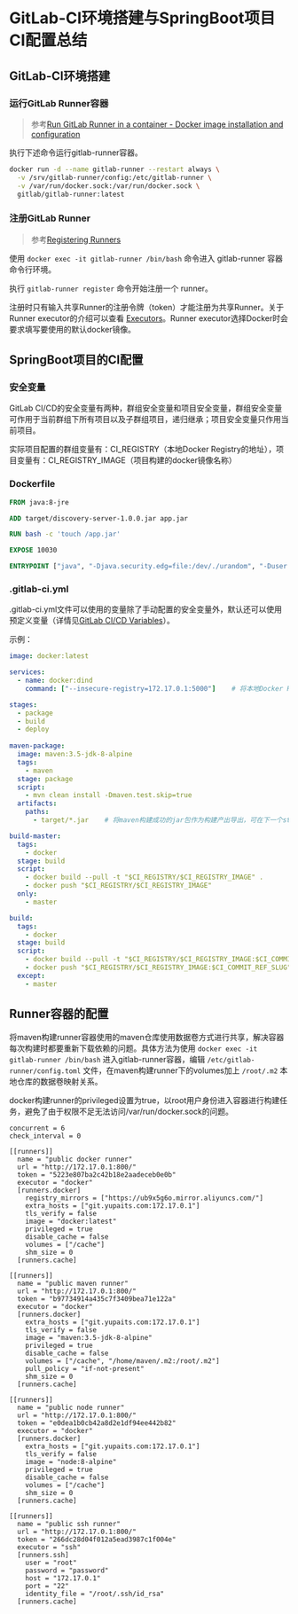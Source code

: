 # GitLab-CI环境搭建与SpringBoot项目CI配置总结

## GitLab-CI环境搭建
### 运行GitLab Runner容器
> 参考[Run GitLab Runner in a container - Docker image installation and configuration](https://docs.gitlab.com/runner/install/docker.html#docker-image-installation-and-configuration)

执行下述命令运行gitlab-runner容器。
```bash
docker run -d --name gitlab-runner --restart always \
  -v /srv/gitlab-runner/config:/etc/gitlab-runner \
  -v /var/run/docker.sock:/var/run/docker.sock \
  gitlab/gitlab-runner:latest
```
### 注册GitLab Runner
> 参考[Registering Runners](https://docs.gitlab.com/runner/register/index.html#gnu-linux)

使用 `docker exec -it gitlab-runner /bin/bash` 命令进入 gitlab-runner 容器命令行环境。

执行 `gitlab-runner register` 命令开始注册一个 runner。

注册时只有输入共享Runner的注册令牌（token）才能注册为共享Runner。关于Runner executor的介绍可以查看 [Executors](https://docs.gitlab.com/runner/executors/README.html)。Runner executor选择Docker时会要求填写要使用的默认docker镜像。
## SpringBoot项目的CI配置
### 安全变量
GitLab CI/CD的安全变量有两种，群组安全变量和项目安全变量，群组安全变量可作用于当前群组下所有项目以及子群组项目，递归继承；项目安全变量只作用当前项目。

实际项目配置的群组变量有：CI_REGISTRY（本地Docker Registry的地址），项目变量有：CI_REGISTRY_IMAGE（项目构建的docker镜像名称）
### Dockerfile
```dockerfile
FROM java:8-jre

ADD target/discovery-server-1.0.0.jar app.jar

RUN bash -c 'touch /app.jar'

EXPOSE 10030

ENTRYPOINT ["java", "-Djava.security.edg=file:/dev/./urandom", "-Duser.timezone=Asia/Shanghai", "-Xmx128m", "-Xms64m", "-jar", "/app.jar"]
```
### .gitlab-ci.yml
.gitlab-ci.yml文件可以使用的变量除了手动配置的安全变量外，默认还可以使用预定义变量（详情见[GitLab CI/CD Variables](https://docs.gitlab.com/ee/ci/variables/)）。

示例：
```yaml
image: docker:latest

services:
  - name: docker:dind
    command: ["--insecure-registry=172.17.0.1:5000"]    # 将本地Docker Registry私服设置为insecure，避免registry默认需要https才能访问

stages:
  - package
  - build
  - deploy
  
maven-package:
  image: maven:3.5-jdk-8-alpine
  tags:
    - maven
  stage: package
  script:
    - mvn clean install -Dmaven.test.skip=true
  artifacts:
    paths:
      - target/*.jar    # 将maven构建成功的jar包作为构建产出导出，可在下一个stage的任务中使用

build-master:
  tags:
    - docker
  stage: build
  script:
    - docker build --pull -t "$CI_REGISTRY/$CI_REGISTRY_IMAGE" .
    - docker push "$CI_REGISTRY/$CI_REGISTRY_IMAGE"
  only:
    - master

build:
  tags:
    - docker
  stage: build
  script:
    - docker build --pull -t "$CI_REGISTRY/$CI_REGISTRY_IMAGE:$CI_COMMIT_REF_SLUG" .
    - docker push "$CI_REGISTRY/$CI_REGISTRY_IMAGE:$CI_COMMIT_REF_SLUG"
  except:
    - master
```
## Runner容器的配置
将maven构建runner容器使用的maven仓库使用数据卷方式进行共享，解决容器每次构建时都要重新下载依赖的问题。具体方法为使用 `docker exec -it gitlab-runner /bin/bash` 进入gitlab-runner容器，编辑 `/etc/gitlab-runner/config.toml` 文件，在maven构建runner下的volumes加上 `/root/.m2` 本地仓库的数据卷映射关系。

docker构建runner的privileged设置为true，以root用户身份进入容器进行构建任务，避免了由于权限不足无法访问/var/run/docker.sock的问题。
```nginx
concurrent = 6
check_interval = 0

[[runners]]
  name = "public docker runner"
  url = "http://172.17.0.1:800/"
  token = "5223e807ba2c42b18e2aadeceb0e0b"
  executor = "docker"
  [runners.docker]
    registry_mirrors = ["https://ub9x5g6o.mirror.aliyuncs.com/"]
    extra_hosts = ["git.yupaits.com:172.17.0.1"]
    tls_verify = false
    image = "docker:latest"
    privileged = true
    disable_cache = false
    volumes = ["/cache"]
    shm_size = 0
  [runners.cache]

[[runners]]
  name = "public maven runner"
  url = "http://172.17.0.1:800/"
  token = "b97734914a435c7f3409bea71e122a"
  executor = "docker"
  [runners.docker]
    extra_hosts = ["git.yupaits.com:172.17.0.1"]
    tls_verify = false
    image = "maven:3.5-jdk-8-alpine"
    privileged = true
    disable_cache = false
    volumes = ["/cache", "/home/maven/.m2:/root/.m2"]
    pull_policy = "if-not-present"
    shm_size = 0
  [runners.cache]

[[runners]]
  name = "public node runner"
  url = "http://172.17.0.1:800/"
  token = "e0dea1b0cb42a8d2e1df94ee442b82"
  executor = "docker"
  [runners.docker]
    extra_hosts = ["git.yupaits.com:172.17.0.1"]
    tls_verify = false
    image = "node:8-alpine"
    privileged = true
    disable_cache = false
    volumes = ["/cache"]
    shm_size = 0
  [runners.cache]

[[runners]]
  name = "public ssh runner"
  url = "http://172.17.0.1:800/"
  token = "266dc28d04f012a5ead3987c1f004e"
  executor = "ssh"
  [runners.ssh]
    user = "root"
    password = "password"
    host = "172.17.0.1"
    port = "22"
    identity_file = "/root/.ssh/id_rsa"
  [runners.cache]
```
